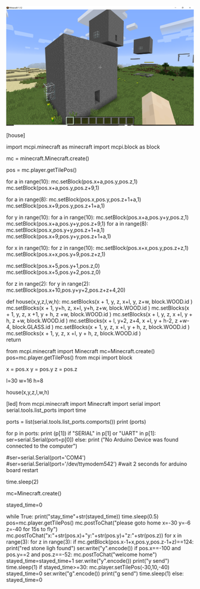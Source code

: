![3](https://github.com/MARKJH16/open_hardware/blob/master/3.png)

[house]

import mcpi.minecraft as minecraft
import mcpi.block as block

mc = minecraft.Minecraft.create()

pos = mc.player.getTilePos()

for a in range(10):
    mc.setBlock(pos.x+a,pos.y,pos.z,1)
    mc.setBlock(pos.x+a,pos.y,pos.z+9,1)

for a in range(8):
    mc.setBlock(pos.x,pos.y,pos.z+1+a,1)
    mc.setBlock(pos.x+9,pos.y,pos.z+1+a,1)

for y in range(10):
    for a in range(10):
        mc.setBlock(pos.x+a,pos.y+y,pos.z,1)
        mc.setBlock(pos.x+a,pos.y+y,pos.z+9,1)
    for a in range(8):
        mc.setBlock(pos.x,pos.y+y,pos.z+1+a,1)
        mc.setBlock(pos.x+9,pos.y+y,pos.z+1+a,1)
    
for x in range(10):
    for z in range(10):
        mc.setBlock(pos.x+x,pos.y,pos.z+z,1)
        mc.setBlock(pos.x+x,pos.y+9,pos.z+z,1)

mc.setBlock(pos.x+5,pos.y+1,pos.z,0)
mc.setBlock(pos.x+5,pos.y+2,pos.z,0)

for z in range(2):
    for y in range(2):
        mc.setBlock(pos.x+10,pos.y+y+2,pos.z+z+4,20)

def house(x,y,z,l,w,h):
    mc.setBlocks(x + 1, y, z, x+l, y, z+w, block.WOOD.id )
    mc.setBlocks(x + 1, y+h, z, x+l, y+h, z+w, block.WOOD.id )
    mc.setBlocks(x + 1, y, z, x +1, y + h, z +w, block.WOOD.id )
    mc.setBlocks(x + l, y, z, x +l, y + h, z +w, block.WOOD.id )
    mc.setBlocks(x + l, y+2, z+4, x +l, y + h-2, z +w-4, block.GLASS.id )
    mc.setBlocks(x + 1, y, z, x +l, y + h, z, block.WOOD.id )
    mc.setBlocks(x + 1, y, z, x +l, y + h, z, block.WOOD.id )    
    return 

from mcpi.minecraft import Minecraft
mc=Minecraft.create()
pos=mc.player.getTilePos()
from mcpi import block

x = pos.x
y = pos.y
z = pos.z

l=30
w=16
h=8

house(x,y,z,l,w,h)

[led]
from mcpi.minecraft import Minecraft
import serial
import serial.tools.list_ports
import time

ports = list(serial.tools.list_ports.comports())
print (ports)

for p in ports:
    print (p[1])
    if "SERIAL" in p[1] or "UART" in p[1]:
        ser=serial.Serial(port=p[0])
    else:
        print ("No Arduino Device was found connected to the computer")

#ser=serial.Serial(port='COM4')
#ser=serial.Serial(port='/dev/ttymodem542')
#wait 2 seconds for arduino board restart

time.sleep(2)

mc=Minecraft.create()

stayed_time=0

while True:
    print("stay_time"+str(stayed_time))
    time.sleep(0.5)
    pos=mc.player.getTilePos()
    mc.postToChat("please goto home x=-30 y=-6 z=-40 for 15s to fly")
    mc.postToChat("x:"+str(pos.x)+"y:"+str(pos.y)+"z:"+str(pos.z)) 
    for x in range(3):
        for z in range(3):
            if mc.getBlock(pos.x-1+x,pos.y,pos.z-1+z)==124:
                print("red stone ligh found")
                ser.write("y".encode()) 
     if pos.x==-100 and pos.y==2 and pos.z==-52:
        mc.postToChat("welcome home")
        stayed_time=stayed_time+1
        ser.write("y".encode())
        print("y send")
        time.sleep(1)
        if stayed_time>=30:
            mc.player.setTilePos(-30,10,-40)
            stayed_time=0
            ser.write("g".encode())
            print("g send")
            time.sleep(1)
    else:
        stayed_time=0
